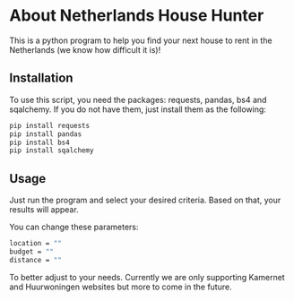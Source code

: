 # About Netherlands House Hunter

This is a python program to help you find your next house to rent in the Netherlands (we know how difficult it is)!

## Installation

To use this script, you need the packages: requests, pandas, bs4 and sqalchemy.
If you do not have them, just install them as the following:

```bash
pip install requests
pip install pandas
pip install bs4
pip install sqalchemy
```

## Usage
Just run the program and select your desired criteria. Based on that, your results will appear. 

You can change these parameters:
```bash
location = ""
budget = ""
distance = ""
```
To better adjust to your needs.
Currently we are only supporting Kamernet and Huurwoningen websites but more to come in the future.
